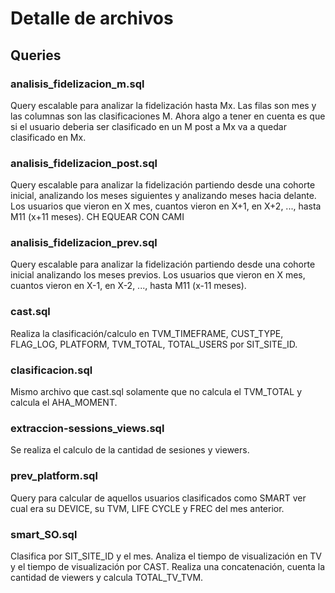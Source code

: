 # Detalle de archivos

## Queries

### analisis_fidelizacion_m.sql
Query escalable para analizar la fidelización hasta Mx. Las filas son mes y las columnas son las clasificaciones M. Ahora algo a tener en cuenta es que si el usuario deberia ser clasificado en un M post a Mx va a quedar clasificado en Mx.

### analisis_fidelizacion_post.sql
Query escalable para analizar la fidelización partiendo desde una cohorte inicial, analizando los meses siguientes y analizando meses hacia delante. Los usuarios que vieron en X mes, cuantos vieron en X+1, en X+2, ..., hasta M11 (x+11 meses). CH EQUEAR CON CAMI

### analisis_fidelizacion_prev.sql
Query escalable para analizar la fidelización partiendo desde una cohorte inicial analizando los meses previos. Los usuarios que vieron en X mes, cuantos vieron en X-1, en X-2, ..., hasta M11 (x-11 meses).

### cast.sql
Realiza la clasificación/calculo en TVM_TIMEFRAME, CUST_TYPE, FLAG_LOG, PLATFORM, TVM_TOTAL, TOTAL_USERS por SIT_SITE_ID.

### clasificacion.sql
Mismo archivo que cast.sql solamente que no calcula el TVM_TOTAL y calcula el AHA_MOMENT.

 ### extraccion-sessions_views.sql
Se realiza el calculo de la cantidad de sesiones y viewers.

### prev_platform.sql
Query para calcular de aquellos usuarios clasificados como SMART ver cual era su DEVICE, su TVM, LIFE CYCLE y FREC del mes anterior.

### smart_SO.sql
Clasifica por SIT_SITE_ID y el mes. Analiza el tiempo de visualización en TV y el tiempo de visualización por CAST. Realiza una concatenación, cuenta la cantidad de viewers y calcula TOTAL_TV_TVM. 




